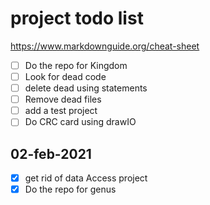 # project todo list

<https://www.markdownguide.org/cheat-sheet>

- [ ] Do the repo for Kingdom
- [ ] Look for dead code
- [ ] delete dead using statements
- [ ] Remove dead files
- [ ] add a test project
- [ ] Do CRC card using drawIO

## 02-feb-2021

- [x] get rid of data Access project
- [x] Do the repo for genus
